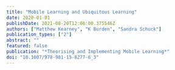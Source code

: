 ```yaml
---
title: "Mobile Learning and Ubiquitous Learning"
date: 2020-01-01
publishDate: 2021-08-20T12:06:00.375546Z
authors: ["Matthew Kearney", "K Burden", "Sandra Schuck"]
publication_types: ["2"]
abstract: ""
featured: false
publication: "*Theorising and Implementing Mobile Learning*"
doi: "10.1007/978-981-15-8277-6_3"
---
```


